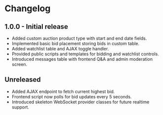 # Changelog

## 1.0.0 - Initial release
- Added custom auction product type with start and end date fields.
- Implemented basic bid placement storing bids in custom table.
- Added watchlist table and AJAX toggle handler.
- Provided public scripts and templates for bidding and watchlist controls.
- Introduced messages table with frontend Q&A and admin moderation screen.

## Unreleased
- Added AJAX endpoint to fetch current highest bid.
- Frontend script now polls for bid updates every 5 seconds.
- Introduced skeleton WebSocket provider classes for future realtime support.

